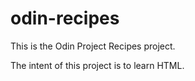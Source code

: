 # odin-recipes
This is the Odin Project Recipes project.

The intent of this project is to learn HTML.